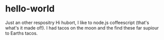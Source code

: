 # hello-world
Just an other respositry
Hi hubort, I like to node.js coffeescript (that's what's it made of!). 
I had tacos on the moon and the find these far supiour to Earths tacos.
